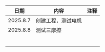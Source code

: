 | 日期     | 内容               | 注释 |
| -------- | ------------------ | ---- |
| 2025.8.7 | 创建工程，测试电机 |      |
| 2025.8.8 | 测试三摩擦         |      |
|          |                    |      |
|          |                    |      |
|          |                    |      |
|          |                    |      |
|          |                    |      |
|          |                    |      |

